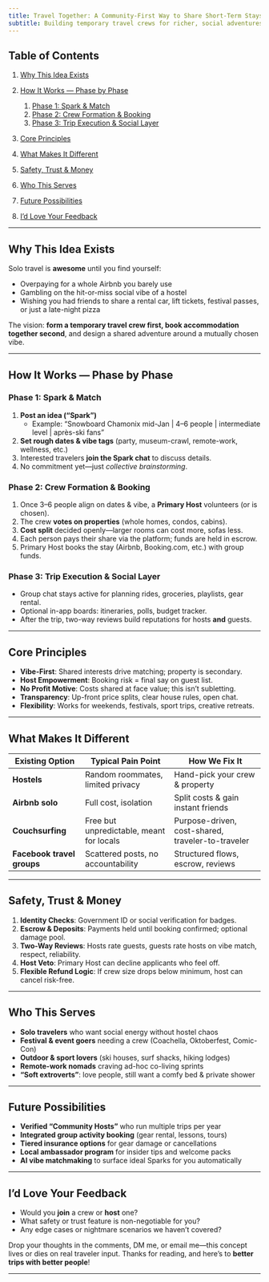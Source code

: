 ```yaml
---
title: Travel Together: A Community-First Way to Share Short-Term Stays
subtitle: Building temporary travel crews for richer, social adventures
---
```


## Table of Contents
1. [Why This Idea Exists](#why-this-idea-exists)
2. [How It Works — Phase by Phase](#how-it-works-phase-by-phase)
    1. [Phase 1: Spark & Match](#phase-1-spark-match)
    2. [Phase 2: Crew Formation & Booking](#phase-2-crew-formation-booking)
    3. [Phase 3: Trip Execution & Social Layer](#phase-3-trip-execution-social-layer)

3. [Core Principles](#core-principles)
4. [What Makes It Different](#what-makes-it-different)
5. [Safety, Trust & Money](#safety-trust-money)
6. [Who This Serves](#who-this-serves)
7. [Future Possibilities](#future-possibilities)
8. [I’d Love Your Feedback](#id-love-your-feedback)

---

## Why This Idea Exists
Solo travel is **awesome** until you find yourself:
- Overpaying for a whole Airbnb you barely use  
- Gambling on the hit-or-miss social vibe of a hostel  
- Wishing you had friends to share a rental car, lift tickets, festival passes, or just a late-night pizza  

The vision: **form a temporary travel crew first, book accommodation together second**, and design a shared adventure around a mutually chosen vibe.

---

## How It Works — Phase by Phase<a id="how-it-works-phase-by-phase"></a>

### Phase 1: Spark & Match<a id="phase-1-spark-match"></a>
1. **Post an idea (“Spark”)**  
   - Example: “Snowboard Chamonix mid-Jan | 4–6 people | intermediate level | après-ski fans”  
2. **Set rough dates & vibe tags** (party, museum-crawl, remote-work, wellness, etc.)  
3. Interested travelers **join the Spark chat** to discuss details.  
4. No commitment yet—just *collective brainstorming*.

### Phase 2: Crew Formation & Booking<a id="phase-2-crew-formation-booking"></a>
1. Once 3–6 people align on dates & vibe, a **Primary Host** volunteers (or is chosen).  
2. The crew **votes on properties** (whole homes, condos, cabins).  
3. **Cost split** decided openly—larger rooms can cost more, sofas less.  
4. Each person pays their share via the platform; funds are held in escrow.  
5. Primary Host books the stay (Airbnb, Booking.com, etc.) with group funds.

### Phase 3: Trip Execution & Social Layer<a id="phase-3-trip-execution-social-layer"></a>
- Group chat stays active for planning rides, groceries, playlists, gear rental.  
- Optional in-app boards: itineraries, polls, budget tracker.  
- After the trip, two-way reviews build reputations for hosts **and** guests.

---

## Core Principles
- **Vibe-First**: Shared interests drive matching; property is secondary.  
- **Host Empowerment**: Booking risk = final say on guest list.  
- **No Profit Motive**: Costs shared at face value; this isn’t subletting.  
- **Transparency**: Up-front price splits, clear house rules, open chat.  
- **Flexibility**: Works for weekends, festivals, sport trips, creative retreats.  

---

## What Makes It Different
| Existing Option | Typical Pain Point | How We Fix It |
|---------------|-----------------|---------------|
| **Hostels** | Random roommates, limited privacy | Hand-pick your crew & property |
| **Airbnb solo** | Full cost, isolation | Split costs & gain instant friends |
| **Couchsurfing** | Free but unpredictable, meant for locals | Purpose-driven, cost-shared, traveler-to-traveler |
| **Facebook travel groups** | Scattered posts, no accountability | Structured flows, escrow, reviews |

---

## Safety, Trust & Money<a id="safety-trust-money"></a>
1. **Identity Checks**: Government ID or social verification for badges.  
2. **Escrow & Deposits**: Payments held until booking confirmed; optional damage pool.  
3. **Two-Way Reviews**: Hosts rate guests, guests rate hosts on vibe match, respect, reliability.  
4. **Host Veto**: Primary Host can decline applicants who feel off.  
5. **Flexible Refund Logic**: If crew size drops below minimum, host can cancel risk-free.

---

## Who This Serves
- **Solo travelers** who want social energy without hostel chaos  
- **Festival & event goers** needing a crew (Coachella, Oktoberfest, Comic-Con)  
- **Outdoor & sport lovers** (ski houses, surf shacks, hiking lodges)  
- **Remote-work nomads** craving ad-hoc co-living sprints  
- **“Soft extroverts”**: love people, still want a comfy bed & private shower  

---

## Future Possibilities
- **Verified “Community Hosts”** who run multiple trips per year  
- **Integrated group activity booking** (gear rental, lessons, tours)  
- **Tiered insurance options** for gear damage or cancellations  
- **Local ambassador program** for insider tips and welcome packs  
- **AI vibe matchmaking** to surface ideal Sparks for you automatically  

---

## I’d Love Your Feedback<a id="id-love-your-feedback"></a>
- Would you **join** a crew or **host** one?  
- What safety or trust feature is non-negotiable for you?  
- Any edge cases or nightmare scenarios we haven’t covered?  

Drop your thoughts in the comments, DM me, or email me—this concept lives or dies on real traveler input. Thanks for reading, and here’s to **better trips with better people**!

---

<script src="https://giscus.app/client.js"
        data-repo="akrafts-gpt/simple-static-site"
        data-repo-id="R_kgDOPWwKHQ"
        data-category="Ideas"
        data-category-id="DIC_kwDOPWwKHc4CtsPi"
        data-mapping="pathname"
        data-strict="0"
        data-reactions-enabled="1"
        data-emit-metadata="1"
        data-input-position="bottom"
        data-theme="light"
        data-lang="en"
        data-loading="lazy"
        crossorigin="anonymous"
        async>
</script>
